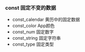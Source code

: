 ### const 固定不变的数据

- const_calendar 黄历中的固定数据
- const_color App颜色
- const_num 固定数字
- const_string 固定字符串
- const_type 固定类型
